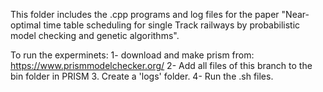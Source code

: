 This folder includes the .cpp programs and log files for the paper "Near-optimal time table scheduling for single Track railways by probabilistic model checking and genetic algorithms".

To run the experminets:
1- download and make prism from: https://www.prismmodelchecker.org/
2- Add all files of this branch to the bin folder in PRISM
3. Create a 'logs' folder.
4- Run the .sh files.
